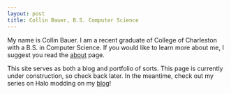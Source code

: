```yaml
---
layout: post
title: Collin Bauer, B.S. Computer Science
---
```


My name is Collin Bauer. I am a recent graduate of College of Charleston with a B.S. in Computer Science. If you would like to learn more about me, I suggest you read the [about](/about) page.

This site serves as both a blog and portfolio of sorts. This page is currently under construction, so check back later. In the meantime, check out my series on Halo modding on my [blog](/blog)!